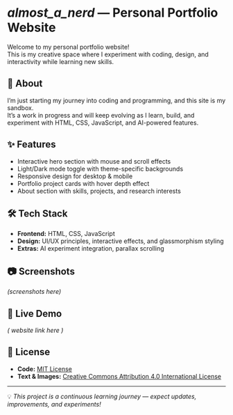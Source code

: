 # _almost_a_nerd_ — Personal Portfolio Website

Welcome to my personal portfolio website!  
This is my creative space where I experiment with coding, design, and interactivity while learning new skills.

## 🚀 About
I’m just starting my journey into coding and programming, and this site is my sandbox.  
It’s a work in progress and will keep evolving as I learn, build, and experiment with HTML, CSS, JavaScript, and AI-powered features.

## ✨ Features
- Interactive hero section with mouse and scroll effects  
- Light/Dark mode toggle with theme-specific backgrounds  
- Responsive design for desktop & mobile  
- Portfolio project cards with hover depth effect  
- About section with skills, projects, and research interests  

## 🛠 Tech Stack
- **Frontend:** HTML, CSS, JavaScript  
- **Design:** UI/UX principles, interactive effects, and glassmorphism styling  
- **Extras:** AI experiment integration, parallax scrolling  

## 📷 Screenshots
*(screenshots here)*

## 📌 Live Demo
*( website link here )*

## 📄 License
- **Code:** [MIT License](LICENSE)  
- **Text & Images:** [Creative Commons Attribution 4.0 International License](https://creativecommons.org/licenses/by/4.0/)

---
💡 *This project is a continuous learning journey — expect updates, improvements, and experiments!*
